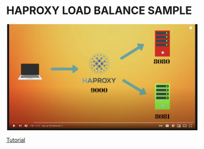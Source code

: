 # HAPROXY LOAD BALANCE SAMPLE

<!-- markdownlint-disable MD033 -->
<div align="center">
  <img src="https://github.com/BolajiOlajide/haproxy-load-balance-example/blob/master/flow.png?raw=true" alt="alfred avatar" width="500px" />
  <p align="center">
</div>

[Tutorial](https://www.youtube.com/watch?v=JjXUH0VORnE)